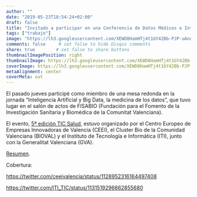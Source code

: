 ```yaml
---
author: ""
date: "2019-05-23T18:54:24+02:00"
draft: false
title: "Invitado a participar en una Conferencia de Datos Médicos e Inteligencia Artifical"
tags: ["trabajo"]
image: "https://lh3.googleusercontent.com/XEWD8HamHTj4t1GY42Bb-PJP-uAndVTN_b5plekZiCnlcEeRglWq9u7m0uz4nwf4tGzRFfOC2sDkTv4rELwKhBNvnHxNu6n7XljjSp9NPbv-e7HJ9AdHm8nby0TNZWvzPqR4808e3cI=w1920-h1080"
comments: false     # set false to hide Disqus comments
share: true        # set false to share buttons
thumbnailImagePosition: right
thumbnailImage: https://lh3.googleusercontent.com/XEWD8HamHTj4t1GY42Bb-PJP-uAndVTN_b5plekZiCnlcEeRglWq9u7m0uz4nwf4tGzRFfOC2sDkTv4rELwKhBNvnHxNu6n7XljjSp9NPbv-e7HJ9AdHm8nby0TNZWvzPqR4808e3cI=w1920-h1080
coverImage: https://lh3.googleusercontent.com/XEWD8HamHTj4t1GY42Bb-PJP-uAndVTN_b5plekZiCnlcEeRglWq9u7m0uz4nwf4tGzRFfOC2sDkTv4rELwKhBNvnHxNu6n7XljjSp9NPbv-e7HJ9AdHm8nby0TNZWvzPqR4808e3cI=w1920-h1080
metaAlignment: center
coverMeta: out
---
```


El pasado jueves participé como miembro de una mesa redonda en la jornada “Inteligencia Artificial y Big Data, la medicina de los datos”, que tuvo lugar en el salón de actos de FISABIO (Fundación para el Fomento de la Investigación Sanitaria y Biomédica de la Comunitat Valenciana).

<!--more-->

El evento, [5ª edición TIC Salud](http://www.bioval.org/blog/2019/05/23/5a-edicion-tic-salud-inteligencia-artificial-y-big-data-la-medicina-de-los-datos/), estuvo organizado por el Centro Europeo de Empresas Innovadoras de Valencia (CEEI), el Cluster Bio de la Comunidad Valenciana (BIOVAL) y el Instituto de Tecnología e Informática (ITI), junto con la Generalitat Valenciana (GVA).

[Resumen](http://www.emprenemjunts.es/index.php?op=8&n=18904).

Cobertura:

https://twitter.com/ceeivalencia/status/1128952316164497408

https://twitter.com/ITI_TIC/status/1131519296662855680
